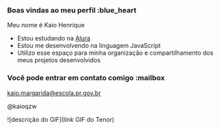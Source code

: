 ### Boas vindas ao meu perfil :blue_heart

Meu nome é Kaio Henrique

- Estou estudando na [Alura](https://www.alura.com.br)
- Estou me desenvolvendo na linguagem JavaScript
- Utilizo esse espaço para minha organização e compartilhamento dos meus projetos desenvolvidos

### Você pode entrar em contato comigo :mailbox

kaio.margarida@escola.pr.gov.br

@kaioqzw

![descrição do GIF](link GIF do Tenor)
